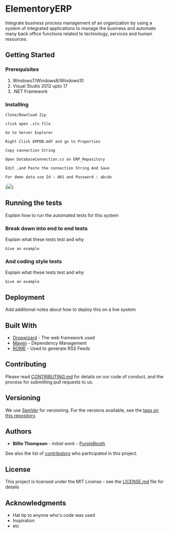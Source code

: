 # ElementoryERP
Integrate business process management of an organization by using a system of integrated applications to manage the business and automate many back office functions related to technology, services and human resources.


## Getting Started

### Prerequisites

1. Windows7/Windows8/Windows10
1. Visual Studio 2012 upto 17
1. .NET Framework

### Installing

```
Clone/Download Zip
```
```
click open .sln file
```
```
Go to Server Explorer
```
```
Right Click ERPDB.mdf and go to Properties
```
```
Copy connection String
```
```
Open DatabaseConnection.cs on ERP_Repository
```
```
Edit ,and Paste the connection String And Save
```
```
For demo data use Id : A01 and Password : abcde 
```


(<a href="https://imgflip.com/gif/29t6ny"><img src="https://i.imgflip.com/29t6ny.gif" /></a>)

## Running the tests

Explain how to run the automated tests for this system

### Break down into end to end tests

Explain what these tests test and why

```
Give an example
```

### And coding style tests

Explain what these tests test and why

```
Give an example
```

## Deployment

Add additional notes about how to deploy this on a live system

## Built With

* [Dropwizard](http://www.dropwizard.io/1.0.2/docs/) - The web framework used
* [Maven](https://maven.apache.org/) - Dependency Management
* [ROME](https://rometools.github.io/rome/) - Used to generate RSS Feeds

## Contributing

Please read [CONTRIBUTING.md](https://gist.github.com/PurpleBooth/b24679402957c63ec426) for details on our code of conduct, and the process for submitting pull requests to us.

## Versioning

We use [SemVer](http://semver.org/) for versioning. For the versions available, see the [tags on this repository](https://github.com/your/project/tags). 

## Authors

* **Billie Thompson** - *Initial work* - [PurpleBooth](https://github.com/PurpleBooth)

See also the list of [contributors](https://github.com/your/project/contributors) who participated in this project.

## License

This project is licensed under the MIT License - see the [LICENSE.md](LICENSE.md) file for details

## Acknowledgments

* Hat tip to anyone who's code was used
* Inspiration
* etc


